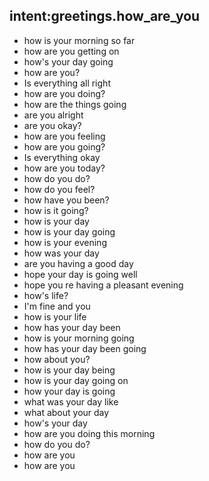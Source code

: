 ## intent:greetings.how_are_you
- how is your morning so far
- how are you getting on
- how's your day going
- how are you?
- Is everything all right
- how are you doing?
- how are the things going
- are you alright
- are you okay?
- how are you feeling
- how are you going?
- Is everything okay
- how are you today?
- how do you do?
- how do you feel?
- how have you been?
- how is it going?
- how is your day
- how is your day going
- how is your evening
- how was your day
- are you having a good day
- hope your day is going well
- hope you re having a pleasant evening
- how's life?
- I'm fine and you
- how is your life
- how has your day been
- how is your morning going
- how has your day been going
- how about you?
- how is your day being
- how is your day going on
- how your day is going
- what was your day like
- what about your day
- how's your day
- how are you doing this morning
- how do you do?
- how are you
- how are you